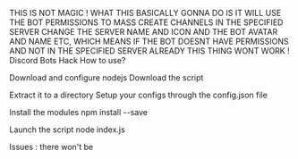 THIS IS NOT MAGIC ! WHAT THIS BASICALLY GONNA DO IS IT WILL USE THE BOT PERMISSIONS TO MASS CREATE CHANNELS IN THE SPECIFIED SERVER CHANGE THE SERVER NAME AND ICON AND THE BOT AVATAR AND NAME ETC, WHICH MEANS IF THE BOT DOESNT HAVE PERMISSIONS AND NOT IN THE SPECIFIED SERVER ALREADY THIS THING WONT WORK !
Discord Bots Hack
How to use?

Download and configure nodejs
Download the script

Extract it to a directory
Setup your configs through the config.json file

Install the modules
npm install --save

Launch the script
node index.js

Issues :
there won't be

